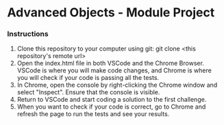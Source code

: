 # Advanced Objects - Module Project

### Instructions
1. Clone this repository to your computer using git: git clone <this repository's remote url>
2. Open the index.html file in both VSCode and the Chrome Browser. VSCode is where you will make code changes, and Chrome is where you will check if your code is passing all the tests.
3. In Chrome, open the console by right-clicking the Chrome window and select "Inspect". Ensure that the console is visible.
4. Return to VSCode and start coding a solution to the first challenge.
5. When you want to check if your code is correct, go to Chrome and refresh the page to run the tests and see your results.
